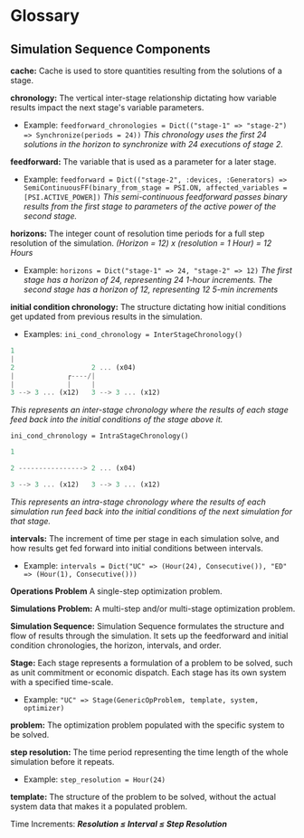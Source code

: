 # Glossary

## Simulation Sequence Components

**cache:** Cache is used to store quantities resulting from the solutions of a stage.

**chronology:** The vertical inter-stage relationship dictating how variable results impact the next stage's variable parameters.
- Example: `feedforward_chronologies = Dict(("stage-1" => "stage-2") => Synchronize(periods = 24))` *This chronology uses the first 24 solutions in the horizon to synchronize with 24 executions of stage 2.*

**feedforward:** The variable that is used as a parameter for a later stage.
- Example: `feedforward = Dict(("stage-2", :devices, :Generators) => SemiContinuousFF(binary_from_stage = PSI.ON, affected_variables = [PSI.ACTIVE_POWER])` *This semi-continuous feedforward passes binary results from the first stage to parameters of the active power of the second stage.*

**horizons:** The integer count of resolution time periods for a full step resolution of the simulation. *(Horizon = 12) x (resolution = 1 Hour) = 12 Hours*
- Example: `horizons = Dict("stage-1" => 24, "stage-2" => 12)` *The first stage has a horizon of 24, representing 24 1-hour increments. The second stage has a horizon of 12, representing 12 5-min increments*

**initial condition chronology:** The structure dictating how initial conditions get updated from previous results in the simulation.
- Examples: `ini_cond_chronology = InterStageChronology()`
```julia
1
|
2                   2 ... (x04)
|             ┌----/|
|             |     |
3 --> 3 ... (x12)   3 --> 3 ... (x12)
```

*This represents an inter-stage chronology where the results of each stage feed back into the initial conditions of the stage above it.*

`ini_cond_chronology = IntraStageChronology()`
```julia
1

2 ----------------> 2 ... (x04)

3 --> 3 ... (x12)   3 --> 3 ... (x12)
```
*This represents an intra-stage chronology where the results of each simulation run feed back into the initial conditions of the next simulation for that stage.*


**intervals:** The increment of time per stage in each simulation solve, and how results get fed forward into initial conditions between intervals.
- Example: `intervals = Dict("UC" => (Hour(24), Consecutive()), "ED" => (Hour(1), Consecutive()))`

**Operations Problem** A single-step optimization problem.

**Simulations Problem:** A multi-step and/or multi-stage optimization problem.

**Simulation Sequence:** Simulation Sequence formulates the structure and flow of results through the simulation. It sets up the feedforward and initial condition chronologies, the horizon, intervals, and order.

**Stage:** Each stage represents a formulation of a problem to be solved, such as unit commitment or economic dispatch. Each stage has its own system with a specified time-scale.
- Example:
`"UC" => Stage(GenericOpProblem, template, system, optimizer)`

**problem:** The optimization problem populated with the specific system to be solved.

**step resolution:** The time period representing the time length of the whole simulation before it repeats.
- Example: `step_resolution = Hour(24)`

**template:** The structure of the problem to be solved, without the actual system data that makes it a populated problem.

Time Increments:
***Resolution ≤ Interval ≤ Step Resolution***